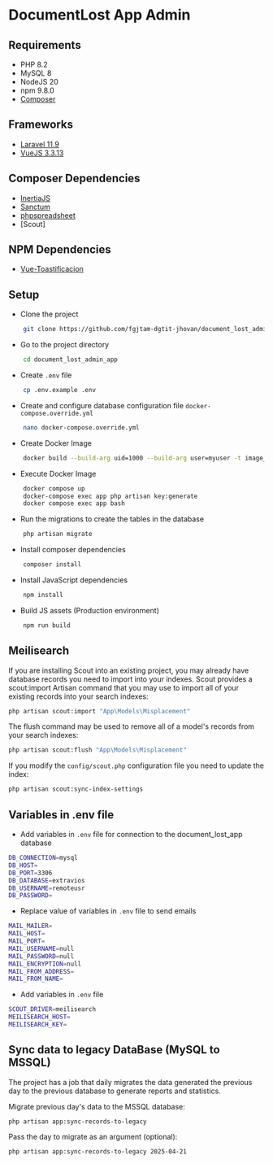 # DocumentLost App Admin

## Requirements

-   PHP 8.2
-   MySQL 8
-   NodeJS 20
-   npm 9.8.0
-   [Composer](https://getcomposer.org/)

## Frameworks

-   [Laravel 11.9](https://getcomposer.org/)
-   [VueJS 3.3.13](https://vuejs.org/guide/introduction.html)

## Composer Dependencies

-   [InertiaJS](https://inertiajs.com/)
-   [Sanctum](https://laravel.com/docs/11.x/sanctum)
-   [phpspreadsheet](https://phpspreadsheet.readthedocs.io/en/latest/)
-   [Scout]

## NPM Dependencies

-   [Vue-Toastificacion](https://vue-toastification.maronato.dev/)

## Setup

-   Clone the project

```bash
    git clone https://github.com/fgjtam-dgtit-jhovan/document_lost_admin_app.git
```

-   Go to the project directory

```bash
    cd document_lost_admin_app
```

-   Create `.env` file

```bash
    cp .env.example .env
```

-   Create and configure database configuration file `docker-compose.override.yml`

```bash
    nano docker-compose.override.yml
```

-   Create Docker Image

```bash
    docker build --build-arg uid=1000 --build-arg user=myuser -t image_name .
```

-   Execute Docker Image

```bash
    docker compose up
    docker-compose exec app php artisan key:generate
    docker compose exec app bash
```

-   Run the migrations to create the tables in the database

```bash
    php artisan migrate
```

-   Install composer dependencies

```bash
    composer install
```

-   Install JavaScript dependencies

```bash
    npm install
```

-   Build JS assets (Production environment)

```bash
    npm run build
```

## Meilisearch

If you are installing Scout into an existing project, you may already have database records you need to import into your indexes. Scout provides a scout:import Artisan command that you may use to import all of your existing records into your search indexes:

```bash
php artisan scout:import "App\Models\Misplacement"

```

The flush command may be used to remove all of a model's records from your search indexes:

```bash
php artisan scout:flush "App\Models\Misplacement"

```

If you modify the `config/scout.php` configuration file you need to update the index:

```bash
php artisan scout:sync-index-settings
```

## Variables in .env file

-   Add variables in `.env` file for connection to the document_lost_app database

```bash
DB_CONNECTION=mysql
DB_HOST=
DB_PORT=3306
DB_DATABASE=extravios
DB_USERNAME=remoteusr
DB_PASSWORD=

```

-   Replace value of variables in `.env` file to send emails

```bash
MAIL_MAILER=
MAIL_HOST=
MAIL_PORT=
MAIL_USERNAME=null
MAIL_PASSWORD=null
MAIL_ENCRYPTION=null
MAIL_FROM_ADDRESS=
MAIL_FROM_NAME=
```

-   Add variables in `.env` file

```bash
SCOUT_DRIVER=meilisearch
MEILISEARCH_HOST=
MEILISEARCH_KEY=
```

## Sync data to legacy DataBase (MySQL to MSSQL)

The project has a job that daily migrates the data generated the previous day to the previous database to generate reports and statistics.

Migrate previous day's data to the MSSQL database:

`php artisan app:sync-records-to-legacy`

Pass the day to migrate as an argument (optional):

`php artisan app:sync-records-to-legacy 2025-04-21`
